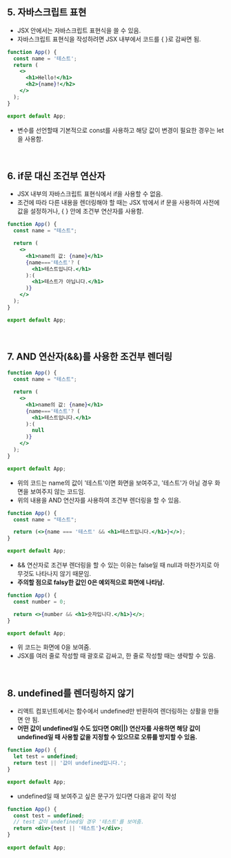 ## 5. 자바스크립트 표현
- JSX 안에서는 자바스크립트 표현식을 쓸 수 있음.
- 자바스크립트 표현식을 작성하려면 JSX 내부에서 코드를 { }로 감싸면 됨.
``` jsx
function App() {
  const name = '테스트';
  return (
    <>
      <h1>Hello!</h1>
      <h2>{name}!</h2>
    </>
  );
}

export default App;
```
- 변수를 선언할때 기본적으로 const를 사용하고 해당 값이 변경이 필요한 경우는 let을 사용함.
<br>

## 6. if문 대신 조건부 연산자
- JSX 내부의 자바스크립트 표현식에서 if을 사용할 수 없음.
- 조건에 따라 다른 내용을 렌더링해야 할 때는 JSX 밖에서 if 문을 사용하여 사전에 값을 설정하거나, { } 안에 조건부 연산자를 사용함.
``` jsx
function App() {
  const name = "테스트";

  return (
    <>
      <h1>name의 값: {name}</h1>
      {name==='테스트'? (
        <h1>테스트입니다.</h1>
      ):(
        <h1>테스트가 아닙니다.</h1>
      )}
    </>
  );
}

export default App;
```
<br>

## 7. AND 연산자(&&)를 사용한 조건부 렌더링
``` jsx
function App() {
  const name = "테스트";

  return (
    <>
      <h1>name의 값: {name}</h1>
      {name==='테스트'? (
        <h1>테스트입니다.</h1>
      ):(
        null
      )}
    </>
  );
}

export default App;
```
- 위의 코드는 name의 값이 '테스트'이면 화면을 보여주고, '테스트'가 아닐 경우 화면을 보여주지 않는 코드임.
- 위의 내용을 AND 연산자를 사용하여 조건부 렌더링을 할 수 있음.
``` jsx
function App() {
  const name = "테스트";

  return (<>{name === '테스트' && <h1>테스트입니다.</h1>}</>);
}

export default App;
```
- && 연산자로 조건부 렌더링을 할 수 있는 이유는 false일 때 null과 마찬가지로 아무것도 나타나지 않기 때문임.
- <b>주의할 점으로 falsy한 값인 0은 예외적으로 화면에 나타남.</b>
``` jsx
function App() {
  const number = 0;

  return <>{number && <h1>숫자입니다.</h1>}</>;
}

export default App;
```
- 위 코드는 화면에 0을 보여줌.
- JSX를 여러 줄로 작성할 때 괄호로 감싸고, 한 줄로 작성할 때는 생략할 수 있음.
<br>

## 8. undefined를 렌더링하지 않기
- 리액트 컴포넌트에서는 함수에서 undefined만 반환하여 렌더링하는 상활을 만들면 안 됨.
- <b>어떤 값이 undefined일 수도 있다면 OR(||) 연산자를 사용하면 해당 값이 undefined일 때 사용할 값을 지정할 수 있으므로 오류를 방지할 수 있음.</b>
``` jsx
function App() {
  let test = undefined;
  return test || '값이 undefined입니다.';
}

export default App;
```
- undefined일 때 보여주고 싶은 문구가 있다면 다음과 같이 작성
``` jsx
function App() { 
  const test = undefined;
  // test 값이 undefined일 경우 '테스트'를 보여줌.
  return <div>{test || '테스트'}</div>;
} 
 
export default App; 
```
<br>
